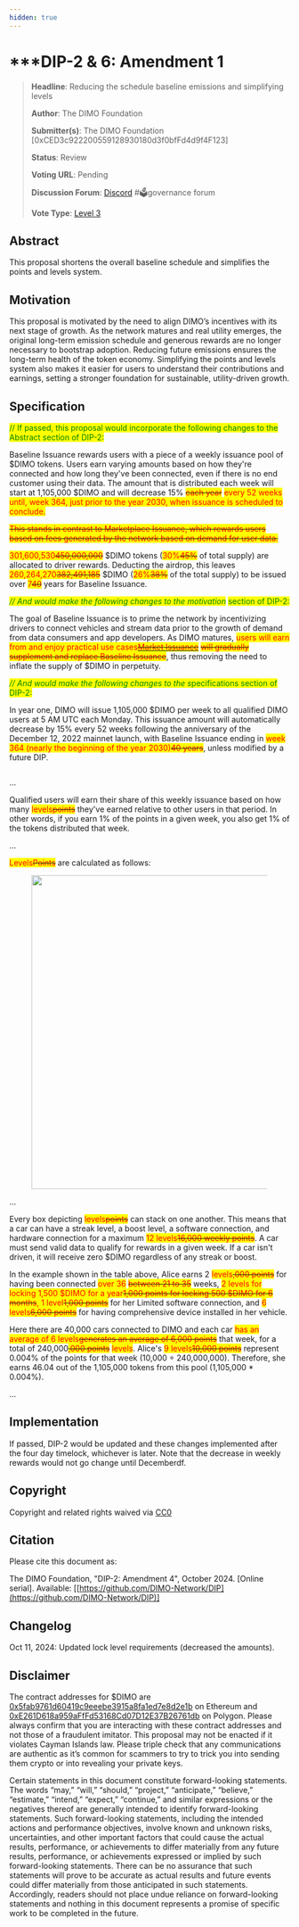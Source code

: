 ```yaml
---
hidden: true
---
```


# \*\*\*DIP-2 & 6: Amendment 1

> **Headline**: Reducing the schedule baseline emissions and simplifying levels
>
> **Author**: The DIMO Foundation
>
> **Submitter(s)**: The DIMO Foundation \[0xCED3c922200559128930180d3f0bfFd4d9f4F123]
>
> **Status**: Review
>
> **Voting URL**: Pending
>
> **Discussion Forum**: [Discord](https://chat.dimo.zone) #🗳️governance forum
>
> **Vote Type**: [Level 3](https://docs.dimo.zone/governance/dip1#voting-protocol)

## Abstract

This proposal shortens the overall baseline schedule and simplifies the points and levels system.

## Motivation

This proposal is motivated by the need to align DIMO’s incentives with its next stage of growth. As the network matures and real utility emerges, the original long-term emission schedule and generous rewards are no longer necessary to bootstrap adoption. Reducing future emissions ensures the long-term health of the token economy. Simplifying the points and levels system also makes it easier for users to understand their contributions and earnings, setting a stronger foundation for sustainable, utility-driven growth.

## Specification

<mark style="color:green;">// If passed, this proposal would incorporate the following changes to the Abstract section of DIP-2:</mark>

Baseline Issuance rewards users with a piece of a weekly issuance pool of $DIMO tokens. Users earn varying amounts based on how they're connected and how long they've been connected, even if there is no end customer using their data. The amount that is distributed each week will start at 1,105,000 $DIMO and will decrease 15% ~~<mark style="color:red;">each year</mark>~~ <mark style="color:red;"></mark><mark style="color:red;">every 52 weeks until, week 364, just prior to the year 2030, when issuance is scheduled to conclude.</mark>

~~<mark style="color:red;">This stands in contrast to Marketplace Issuance, which rewards users based on fees generated by the network based on demand for user data.</mark>~~

<mark style="color:red;">301,600,530</mark>~~<mark style="color:red;">450,000,000</mark>~~ $DIMO tokens (<mark style="color:red;">30%</mark>~~<mark style="color:red;">45%</mark>~~ of total supply) are allocated to driver rewards. Deducting the airdrop, this leaves <mark style="color:red;">260,264,270</mark>~~<mark style="color:red;">382,491,185</mark>~~ $DIMO (<mark style="color:red;">26%</mark>~~<mark style="color:red;">38%</mark>~~ of the total supply) to be issued over <mark style="color:red;">7</mark>~~<mark style="color:red;">40</mark>~~ years for Baseline Issuance.

_<mark style="color:green;">// And would make the following changes to the motivation</mark>_ <mark style="color:green;"></mark><mark style="color:green;">section of DIP-2:</mark>

The goal of Baseline Issuance is to prime the network by incentivizing drivers to connect vehicles and stream data prior to the growth of demand from data consumers and app developers. As DIMO matures, <mark style="color:red;">users will earn from and enjoy practical use cases</mark>[~~<mark style="color:red;">Market Issuance</mark>~~](../dip-3-marketplace-issuance.md) ~~<mark style="color:red;">will gradually supplement and replace Baseline Issuance</mark>~~, thus removing the need to inflate the supply of $DIMO in perpetuity.

_<mark style="color:green;">// And would make the following changes to the s</mark>_<mark style="color:green;">pecifications section of DIP-2:</mark>

In year one, DIMO will issue 1,105,000 $DIMO per week to all qualified DIMO users at 5 AM UTC each Monday. This issuance amount will automatically decrease by 15% every 52 weeks following the anniversary of the December 12, 2022 mainnet launch, with Baseline Issuance ending in <mark style="color:red;">week 364 (nearly the beginning of the year 2030)</mark>~~<mark style="color:red;">40 years</mark>~~, unless modified by a future DIP.

<figure><img src="../.gitbook/assets/Screenshot 2025-04-26 at 10.52.41 PM.png" alt=""><figcaption></figcaption></figure>

...

Qualified users will earn their share of this weekly issuance based on how many <mark style="color:red;">levels</mark>~~<mark style="color:red;">points</mark>~~ they've earned relative to other users in that period. In other words, if you earn 1% of the points in a given week, you also get 1% of the tokens distributed that week.

...

<mark style="color:red;">Levels</mark>~~<mark style="color:red;">Points</mark>~~ are calculated as follows:

<figure><img src="../.gitbook/assets/Screenshot 2025-04-26 at 11.23.05 PM.png" alt="" width="563"><figcaption></figcaption></figure>

...

Every box depicting <mark style="color:red;">levels</mark>~~<mark style="color:red;">points</mark>~~ can stack on one another. This means that a car can have a streak level, a boost level, a software connection, and hardware connection for a maximum <mark style="color:red;">12 levels</mark>~~<mark style="color:red;">16,000 weekly points</mark>~~. A car must send valid data to qualify for rewards in a given week. If a car isn't driven, it will receive zero $DIMO regardless of any streak or boost.

In the example shown in the table above, Alice earns 2 <mark style="color:red;">levels</mark>~~<mark style="color:red;">,000 points</mark>~~ for having been connected <mark style="color:red;">over 36</mark> <mark style="color:red;"></mark>~~<mark style="color:red;">between 21 to 35</mark>~~ weeks, <mark style="color:red;">2 levels for locking 1,500 $DIMO for a year</mark>~~<mark style="color:red;">1,000 points for locking 500 $DIMO for 6 months</mark>~~<mark style="color:red;">, 1 level</mark>~~<mark style="color:red;">1,000 points</mark>~~ for her Limited software connection, and <mark style="color:red;">6 levels</mark>~~<mark style="color:red;">6,000 points</mark>~~ for having comprehensive device installed in her vehicle.

Here there are 40,000 cars connected to DIMO and each car <mark style="color:red;">has an average of 6 levels</mark>~~<mark style="color:red;">generates an average of 6,000 points</mark>~~ that week, for a total of 240,000~~<mark style="color:red;">,000 points</mark>~~ <mark style="color:red;"></mark><mark style="color:red;">levels</mark>. Alice's <mark style="color:red;">9 levels</mark>~~<mark style="color:red;">10,000 points</mark>~~ represent 0.004% of the points for that week (10,000 ÷ 240,000,000). Therefore, she earns 46.04 out of the 1,105,000 tokens from this pool (1,105,000 \* 0.004%).

...

## Implementation

If passed, DIP-2 would be updated and these changes implemented after the four day timelock, whichever is later. Note that the decrease in weekly rewards would not go change until Decemberdf.

## **Copyright**

Copyright and related rights waived via [CC0](https://creativecommons.org/publicdomain/zero/1.0)

## Citation

Please cite this document as:

The DIMO Foundation, "DIP-2: Amendment 4", October 2024. \[Online serial]. Available: \[[https://github.com/DIMO-Network/DIP](https://github.com/DIMO-Network/DIP)]

## Changelog

Oct 11, 2024: Updated lock level requirements (decreased the amounts).

## Disclaimer <a href="#disclaimer" id="disclaimer"></a>

The contract addresses for $DIMO are [0x5fab9761d60419c9eeebe3915a8fa1ed7e8d2e1b](https://etherscan.io/token/0x5fab9761d60419c9eeebe3915a8fa1ed7e8d2e1b) on Ethereum and [0xE261D618a959aFfFd53168Cd07D12E37B26761db](https://polygonscan.com/token/0xE261D618a959aFfFd53168Cd07D12E37B26761db) on Polygon. Please always confirm that you are interacting with these contract addresses and not those of a fraudulent imitator. This proposal may not be enacted if it violates Cayman Islands law. Please triple check that any communications are authentic as it’s common for scammers to try to trick you into sending them crypto or into revealing your private keys.

Certain statements in this document constitute forward-looking statements. The words “may,” “will,” “should,” “project,” “anticipate,” “believe,” “estimate,” “intend,” “expect,” “continue,” and similar expressions or the negatives thereof are generally intended to identify forward-looking statements. Such forward-looking statements, including the intended actions and performance objectives, involve known and unknown risks, uncertainties, and other important factors that could cause the actual results, performance, or achievements to differ materially from any future results, performance, or achievements expressed or implied by such forward-looking statements. There can be no assurance that such statements will prove to be accurate as actual results and future events could differ materially from those anticipated in such statements. Accordingly, readers should not place undue reliance on forward-looking statements and nothing in this document represents a promise of specific work to be completed in the future.
